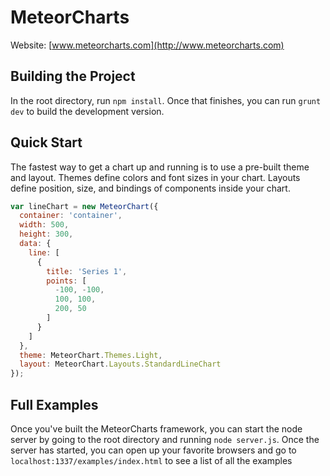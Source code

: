 MeteorCharts
============

Website: [www.meteorcharts.com](http://www.meteorcharts.com)

## Building the Project

In the root directory, run `npm install`.  Once that finishes, you can run `grunt dev` to build the development version.

## Quick Start

The fastest way to get a chart up and running is to use a pre-built theme and layout.  Themes define colors and font sizes in your chart.  Layouts define position, size, and bindings of components inside your chart.

```javascript
var lineChart = new MeteorChart({
  container: 'container',
  width: 500,
  height: 300,
  data: {
    line: [
      {
        title: 'Series 1',
        points: [
          -100, -100,
          100, 100,
          200, 50
        ]
      }
    ]
  },
  theme: MeteorChart.Themes.Light,
  layout: MeteorChart.Layouts.StandardLineChart
});
```
## Full Examples

Once you've built the MeteorCharts framework, you can start the node server by going to the root directory and running `node server.js`.  Once the server has started, you can open up your favorite browsers and go to `localhost:1337/examples/index.html` to see a list of all the examples

